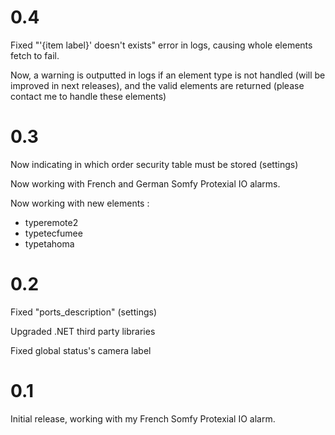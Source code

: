 # 0.4

Fixed "'{item label}' doesn't exists" error in logs, causing whole elements fetch to fail.

Now, a warning is outputted in logs if an element type is not handled (will be improved in next releases), and the valid elements are returned (please contact me to handle these elements)



# 0.3

Now indicating in which order security table must be stored (settings)



Now working with French and German Somfy Protexial IO alarms.



Now working with new elements :

* typeremote2
* typetecfumee
* typetahoma



# 0.2

Fixed "ports_description" (settings)



Upgraded .NET third party libraries



Fixed global status's camera label



# 0.1

Initial release, working with my French Somfy Protexial IO alarm.


